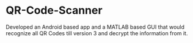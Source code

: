 # QR-Code-Scanner

Developed an Android based app and a MATLAB based GUI that would recognize all QR Codes till version 3 and decrypt the information from it.   
